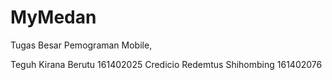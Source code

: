 # MyMedan
Tugas Besar Pemograman Mobile,

Teguh Kirana Berutu 161402025
Credicio Redemtus Shihombing 161402076
